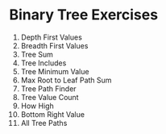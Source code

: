 # Binary Tree Exercises

1. Depth First Values
2. Breadth First Values
3. Tree Sum
4. Tree Includes
5. Tree Minimum Value
6. Max Root to Leaf Path Sum
7. Tree Path Finder
8. Tree Value Count
9. How High
10. Bottom Right Value
11. All Tree Paths
